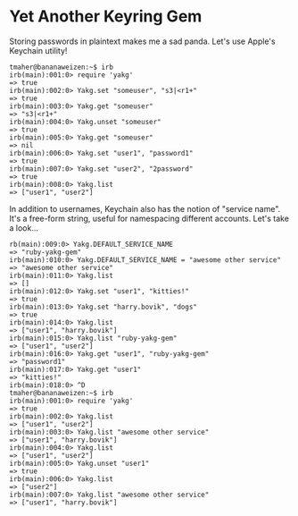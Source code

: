 Yet Another Keyring Gem
=======================

Storing passwords in plaintext makes me a sad panda. Let's use Apple's
Keychain utility!

```
tmaher@bananaweizen:~$ irb
irb(main):001:0> require 'yakg'
=> true
irb(main):002:0> Yakg.set "someuser", "s3|<r1+"
=> true
irb(main):003:0> Yakg.get "someuser"
=> "s3|<r1+"
irb(main):004:0> Yakg.unset "someuser"
=> true
irb(main):005:0> Yakg.get "someuser"
=> nil
irb(main):006:0> Yakg.set "user1", "password1"
=> true
irb(main):007:0> Yakg.set "user2", "2password"
=> true
irb(main):008:0> Yakg.list
=> ["user1", "user2"]
```

In addition to usernames, Keychain also has the notion of "service
name". It's a free-form string, useful for namespacing different
accounts.  Let's take a look...

```
rb(main):009:0> Yakg.DEFAULT_SERVICE_NAME
=> "ruby-yakg-gem"
irb(main):010:0> Yakg.DEFAULT_SERVICE_NAME = "awesome other service"
=> "awesome other service"
irb(main):011:0> Yakg.list
=> []
irb(main):012:0> Yakg.set "user1", "kitties!"
=> true
irb(main):013:0> Yakg.set "harry.bovik", "dogs"
=> true
irb(main):014:0> Yakg.list
=> ["user1", "harry.bovik"]
irb(main):015:0> Yakg.list "ruby-yakg-gem"
=> ["user1", "user2"]
irb(main):016:0> Yakg.get "user1", "ruby-yakg-gem"
=> "password1"
irb(main):017:0> Yakg.get "user1"
=> "kitties!"
irb(main):018:0> ^D
tmaher@bananaweizen:~$ irb
irb(main):001:0> require 'yakg'
=> true
irb(main):002:0> Yakg.list
=> ["user1", "user2"]
irb(main):003:0> Yakg.list "awesome other service"
=> ["user1", "harry.bovik"]
irb(main):004:0> Yakg.list
=> ["user1", "user2"]
irb(main):005:0> Yakg.unset "user1"
=> true
irb(main):006:0> Yakg.list
=> ["user2"]
irb(main):007:0> Yakg.list "awesome other service"
=> ["user1", "harry.bovik"]
```

